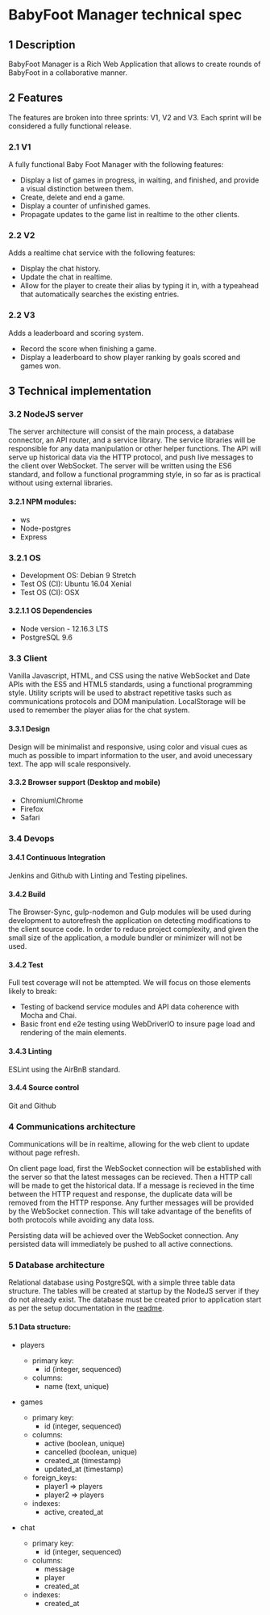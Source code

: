# BabyFoot Manager technical spec

## 1  Description
BabyFoot Manager is a Rich Web Application that allows to create rounds of BabyFoot in a collaborative manner.

## 2  Features
The features are broken into three sprints:  V1, V2 and V3.  Each sprint will be considered a fully functional release.

### 2.1 V1
A fully functional Baby Foot Manager with the following features:

* Display a list of games in progress, in waiting, and finished, and provide a visual distinction between them.
* Create, delete and end a game.
* Display a counter of unfinished games.
* Propagate updates to the game list in realtime to the other clients.

### 2.2 V2
Adds a realtime chat service with the following features:

* Display the chat history.
* Update the chat in realtime.
* Allow for the player to create their alias by typing it in, with a typeahead that automatically searches the existing entries.

### 2.2 V3
Adds a leaderboard and scoring system.

* Record the score when finishing a game.
* Display a leaderboard to show player ranking by goals scored and games won.

## 3  Technical implementation

### 3.2  NodeJS server
The server architecture will consist of the main process, a database connector, an API router, and a service library.  The service libraries will be responsible for any data manipulation or other helper functions. The API will serve up historical data via the HTTP protocol, and push live messages to the client over WebSocket.  The server will be written using the ES6 standard, and follow a functional programming style, in so far as is practical without using external libraries.

#### 3.2.1  NPM modules:

* ws
* Node-postgres
* Express

### 3.2.1  OS
* Development OS: Debian 9 Stretch
* Test OS (CI): Ubuntu 16.04 Xenial
* Test OS (CI): OSX

#### 3.2.1.1  OS Dependencies
* Node version - 12.16.3 LTS
* PostgreSQL 9.6

### 3.3  Client
Vanilla Javascript, HTML, and CSS using the native WebSocket and Date APIs with the ES5 and HTML5 standards, using a functional programming style.  Utility scripts will be used to abstract repetitive tasks such as communications protocols and DOM manipulation.  LocalStorage will be used to remember the player alias for the chat system.

#### 3.3.1  Design
Design will be minimalist and responsive, using color and visual cues as much as possible to impart information to the user, and avoid unecessary text.  The app will scale responsively.

#### 3.3.2  Browser support (Desktop and mobile)
* Chromium\Chrome
* Firefox
* Safari

### 3.4  Devops

#### 3.4.1  Continuous Integration
Jenkins and Github with Linting and Testing pipelines.

#### 3.4.2  Build
The Browser-Sync, gulp-nodemon and Gulp modules will be used during development to autorefresh the application on detecting modifications to the client source code.  In order to reduce project complexity, and given the small size of the application, a module bundler or minimizer will not be used.

#### 3.4.2  Test
Full test coverage will not be attempted.  We will focus on those elements likely to break:

* Testing of backend service modules and API data coherence with Mocha and Chai.
* Basic front end e2e testing using WebDriverIO to insure page load and rendering of the main elements.

#### 3.4.3  Linting
ESLint using the AirBnB standard.

#### 3.4.4  Source control
Git and Github

### 4  Communications architecture
Communications will be in realtime, allowing for the web client to update without page refresh.

On client page load, first the WebSocket connection will be established with the server so that the latest messages can be recieved. Then a HTTP call will be made to get the historical data.  If a message is recieved in the time between the HTTP request and response, the duplicate data will be removed from the HTTP response.  Any further messages will be provided by the WebSocket connection.  This will take advantage of the benefits of both protocols while avoiding any data loss.

Persisting data will be achieved over the WebSocket connection.  Any persisted data will immediately be pushed to all active connections.

### 5  Database architecture

Relational database using PostgreSQL with a simple three table data structure.  The tables will be created at startup by the NodeJS server if they do not already exist.  The database must be created prior to application start as per the setup documentation in the [readme](readme.md).

#### 5.1  Data structure:
* players
  * primary key:
    - id (integer, sequenced)
  * columns:
    - name (text, unique)

* games
  * primary key:
    - id (integer, sequenced)
  * columns:
    - active (boolean, unique)
    - cancelled (boolean, unique)
    - created_at (timestamp)
    - updated_at (timestamp)
  * foreign_keys: 
    - player1 => players
    - player2 => players
  * indexes:
    - active, created_at

* chat
  * primary key:
    - id (integer, sequenced)
  * columns:
    - message
    - player
    - created_at
  * indexes:
    - created_at
